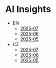 # AI Insights
- EN
  - [2025-07](/2025-07/EN.md)
  - [2025-06](/2025-06/EN.md)
  - [2025-05](/2025-05/EN.md)
- CZ
  - [2025-07](/2025-07/CZ.md)
  - [2025-06](/2025-06/CZ.md)
  - [2025-05](/2025-05/CZ.md)
